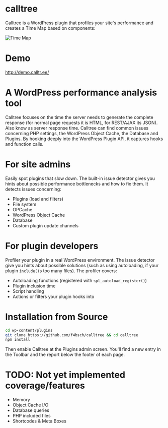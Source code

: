 # calltree
Calltree is a WordPress plugin that profiles your site's performance and creates a Time Map based on components:

![Time Map](https://calltr.ee/wp-content/uploads/2017/09/time-map-1.png?v=2)

# Demo
http://demo.calltr.ee/

# A WordPress performance analysis tool
Calltree focuses on the time the server needs to generate the complete response (for normal page requests it is HTML, for REST/AJAX its JSON). Also know as server response time. Calltree can find common issues concerning PHP settings, the WordPress Object Cache, the Database and Plugins. By hooking deeply into the WordPress Plugin API, it captures hooks and function calls.


# For site admins
Easily spot plugins that slow down. The built-in issue detector gives you hints about possible performance bottlenecks and how to fix them.
It detects issues concerning:
* Plugins (load and filters)
* File system
* OPCache
* WordPress Object Cache
* Database
* Custom plugin update channels


# For plugin developers
Profiler your plugin in a real WordPress environment. The issue detector give you hints about possible solutions (such as using autoloading, if your plugin `include()`s too many files).
The profiler covers:
* Autoloading functions (registered with `spl_autoload_register()`)
* Plugin inclusion time
* Script handling
* Actions or filters your plugin hooks into

# Installation from Source
```bash
cd wp-content/plugins
git clone https://github.com/f4bsch/calltree && cd calltree
npm install

```
 
Then enable Calltree at the Plugins admin screen. You'll find a new entry in the Toolbar and the report below the footer of each page.

# TODO: Not yet implemented coverage/features
* Memory
* Object Cache I/O
* Database queries
* PHP included files
* Shortcodes & Meta Boxes
